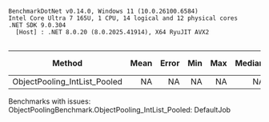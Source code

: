 ```

BenchmarkDotNet v0.14.0, Windows 11 (10.0.26100.6584)
Intel Core Ultra 7 165U, 1 CPU, 14 logical and 12 physical cores
.NET SDK 9.0.304
  [Host] : .NET 8.0.20 (8.0.2025.41914), X64 RyuJIT AVX2


```
| Method                       | Mean | Error | Min | Max | Median | Ratio | RatioSD | Alloc Ratio |
|----------------------------- |-----:|------:|----:|----:|-------:|------:|--------:|------------:|
| ObjectPooling_IntList_Pooled |   NA |    NA |  NA |  NA |     NA |     ? |       ? |           ? |

Benchmarks with issues:
  ObjectPoolingBenchmark.ObjectPooling_IntList_Pooled: DefaultJob
